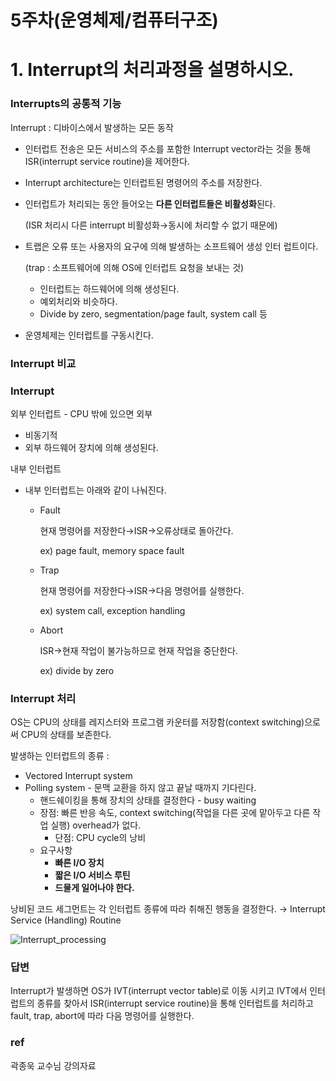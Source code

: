 # 5주차(운영체제/컴퓨터구조)

# 1. Interrupt의 처리과정을 설명하시오.

### Interrupts의 공통적 기능

Interrupt : 디바이스에서 발생하는 모든 동작

- 인터럽트 전송은 모든 서비스의 주소를 포함한 Interrupt vector라는 것을 통해 ISR(interrupt service routine)을 제어한다.
- Interrupt architecture는 인터럽트된 명령어의 주소를 저장한다.
- 인터럽트가 처리되는 동안 들어오는 **다른 인터럽트들은 비활성화**된다.
    
    (ISR 처리시 다른 interrupt 비활성화→동시에 처리할 수 없기 때문에)
    
- 트랩은 오류 또는 사용자의 요구에 의해 발생하는 소프트웨어 생성 인터
럽트이다.
    
    (trap : 소프트웨어에 의해 OS에 인터럽트 요청을 보내는 것)
    
    - 인터럽트는 하드웨어에 의해 생성된다.
    - 예외처리와 비슷하다.
    - Divide by zero, segmentation/page fault, system call 등
- 운영체제는 인터럽트를 구동시킨다.

### Interrupt 비교

### Interrupt

외부 인터럽트 - CPU 밖에 있으면 외부

- 비동기적
- 외부 하드웨어 장치에 의해 생성된다.

내부 인터럽트

- 내부 인터럽트는 아래와 같이 나눠진다.
    - Fault
        
        현재 명령어를 저장한다→ISR→오류상태로 돌아간다.
        
        ex) page fault, memory space fault
        
    - Trap
        
        현재 명령어를 저장한다→ISR→다음 명령어를 실행한다.
        
        ex) system call, exception handling
        
    - Abort
        
        ISR→현재 작업이 불가능하므로 현재 작업을 중단한다.
        
        ex) divide by zero
        

### Interrupt 처리

OS는 CPU의 상태를 레지스터와 프로그램 카운터를 저장함(context switching)으로써 CPU의 상태를 보존한다.

발생하는 인터럽트의 종류 : 

- Vectored Interrupt system
- Polling system - 문맥 교환을 하지 않고 끝날 때까지 기다린다.
    - 핸드쉐이킹을 통해 장치의 상태를 결정한다 - busy waiting
    - 장점: 빠른 반응 속도, context switching(작업을 다른 곳에 맡아두고 다른 작업 실행) overhead가 없다.
        - 단점: CPU cycle의 낭비
    - 요구사항
        - **빠른 I/O 장치**
        - **짧은 I/O 서비스 루틴**
        - **드물게 일어나야 한다.**

낭비된 코드 세그먼트는 각 인터럽트 종류에 따라 취해진 행동을 결정한다. → Interrupt Service (Handling) Routine

![Interrupt_processing](https://github.com/Tentennball/CS_interview_Study/blob/main/os&computer_structure/img/Interrupt_processing.png?raw=true)

### 답변

Interrupt가 발생하면 OS가 IVT(interrupt vector table)로 이동 시키고 IVT에서 인터럽트의 종류를 찾아서 ISR(interrupt service routine)을 통해 인터럽트를 처리하고 fault, trap, abort에 따라 다음 명령어를 실행한다.

### ref

곽종욱 교수님 강의자료
